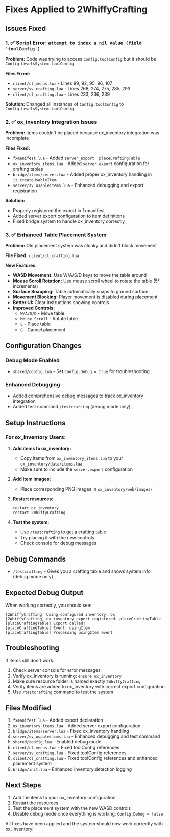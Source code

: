 # Fixes Applied to 2WhiffyCrafting

## Issues Fixed

### 1. ✅ Script Error: `attempt to index a nil value (field 'toolConfig')`

**Problem:** Code was trying to access `Config.toolConfig` but it should be `Config.LevelsSystem.toolConfig`

**Files Fixed:**
- `client/cl_menus.lua` - Lines 89, 92, 95, 96, 107
- `server/sv_crafting.lua` - Lines 268, 274, 275, 285, 293
- `client/cl_crafting.lua` - Lines 233, 236, 239

**Solution:** Changed all instances of `Config.toolConfig` to `Config.LevelsSystem.toolConfig`

### 2. ✅ ox_inventory Integration Issues

**Problem:** Items couldn't be placed because ox_inventory integration was incomplete

**Files Fixed:**
- `fxmanifest.lua` - Added `server_export 'placeCraftingTable'`
- `ox_inventory_items.lua` - Added `server.export` configuration for crafting tables
- `bridge/items/server.lua` - Added proper ox_inventory handling in `it.createUsableItem`
- `server/sv_usableitems.lua` - Enhanced debugging and export registration

**Solution:** 
- Properly registered the export in fxmanifest
- Added server export configuration to item definitions
- Fixed bridge system to handle ox_inventory correctly

### 3. ✅ Enhanced Table Placement System

**Problem:** Old placement system was clunky and didn't block movement

**File Fixed:** `client/cl_crafting.lua`

**New Features:**
- **WASD Movement:** Use W/A/S/D keys to move the table around
- **Mouse Scroll Rotation:** Use mouse scroll wheel to rotate the table (5° increments)
- **Surface Snapping:** Table automatically snaps to ground surface
- **Movement Blocking:** Player movement is disabled during placement
- **Better UI:** Clear instructions showing controls
- **Improved Controls:**
  - `W/A/S/D` - Move table
  - `Mouse Scroll` - Rotate table
  - `E` - Place table
  - `G` - Cancel placement

## Configuration Changes

### Debug Mode Enabled
- `shared/config.lua` - Set `Config.Debug = true` for troubleshooting

### Enhanced Debugging
- Added comprehensive debug messages to track ox_inventory integration
- Added test command `/testcrafting` (debug mode only)

## Setup Instructions

### For ox_inventory Users:

1. **Add items to ox_inventory:**
   - Copy items from `ox_inventory_items.lua` to your `ox_inventory/data/items.lua`
   - Make sure to include the `server.export` configuration

2. **Add item images:**
   - Place corresponding PNG images in `ox_inventory/web/images/`

3. **Restart resources:**
   ```
   restart ox_inventory
   restart 2WhiffyCrafting
   ```

4. **Test the system:**
   - Use `/testcrafting` to get a crafting table
   - Try placing it with the new controls
   - Check console for debug messages

## Debug Commands

- `/testcrafting` - Gives you a crafting table and shows system info (debug mode only)

## Expected Debug Output

When working correctly, you should see:
```
[2WhiffyCrafting] Using configured inventory: ox
[2WhiffyCrafting] ox_inventory export registered: placeCraftingTable
[placeCraftingTable] Export called!
[placeCraftingTable] Event: usingItem
[placeCraftingTable] Processing usingItem event
```

## Troubleshooting

If items still don't work:
1. Check server console for error messages
2. Verify ox_inventory is running: `ensure ox_inventory`
3. Make sure resource folder is named exactly `2WhiffyCrafting`
4. Verify items are added to ox_inventory with correct export configuration
5. Use `/testcrafting` command to test the system

## Files Modified

1. `fxmanifest.lua` - Added export declaration
2. `ox_inventory_items.lua` - Added server export configuration
3. `bridge/items/server.lua` - Fixed ox_inventory handling
4. `server/sv_usableitems.lua` - Enhanced debugging and test command
5. `shared/config.lua` - Enabled debug mode
6. `client/cl_menus.lua` - Fixed toolConfig references
7. `server/sv_crafting.lua` - Fixed toolConfig references
8. `client/cl_crafting.lua` - Fixed toolConfig references and enhanced placement system
9. `bridge/init.lua` - Enhanced inventory detection logging

## Next Steps

1. Add the items to your ox_inventory configuration
2. Restart the resources
3. Test the placement system with the new WASD controls
4. Disable debug mode once everything is working: `Config.Debug = false`

All fixes have been applied and the system should now work correctly with ox_inventory!
